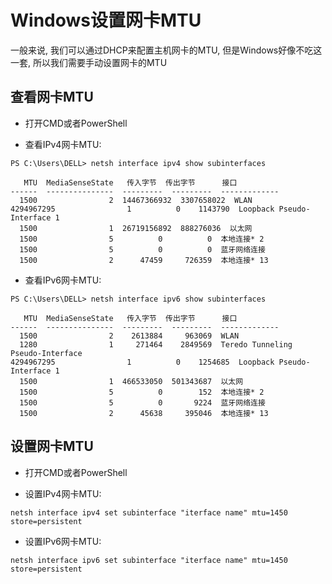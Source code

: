 # Windows设置网卡MTU

一般来说, 我们可以通过DHCP来配置主机网卡的MTU, 但是Windows好像不吃这一套, 所以我们需要手动设置网卡的MTU


## 查看网卡MTU

* 打开CMD或者PowerShell

* 查看IPv4网卡MTU:
```
PS C:\Users\DELL> netsh interface ipv4 show subinterfaces

   MTU  MediaSenseState   传入字节  传出字节      接口
------  ---------------  ---------  ---------  -------------
  1500                2  14467366932  3307658022  WLAN
4294967295                1          0    1143790  Loopback Pseudo-Interface 1
  1500                1  26719156892  888276036  以太网
  1500                5          0          0  本地连接* 2
  1500                5          0          0  蓝牙网络连接
  1500                2      47459     726359  本地连接* 13
```

* 查看IPv6网卡MTU:
```
PS C:\Users\DELL> netsh interface ipv6 show subinterfaces

   MTU  MediaSenseState   传入字节  传出字节      接口
------  ---------------  ---------  ---------  -------------
  1500                2    2613884     963069  WLAN
  1280                1     271464    2849569  Teredo Tunneling Pseudo-Interface
4294967295                1          0    1254685  Loopback Pseudo-Interface 1
  1500                1  466533050  501343687  以太网
  1500                5          0        152  本地连接* 2
  1500                5          0       9224  蓝牙网络连接
  1500                2      45638     395046  本地连接* 13
```


## 设置网卡MTU

* 打开CMD或者PowerShell

* 设置IPv4网卡MTU:
```
netsh interface ipv4 set subinterface "iterface name" mtu=1450 store=persistent
```

* 设置IPv6网卡MTU:
```
netsh interface ipv6 set subinterface "iterface name" mtu=1450 store=persistent
```